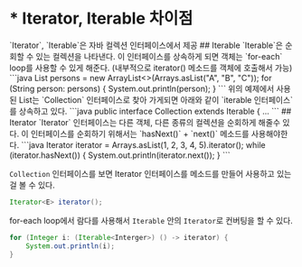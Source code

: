 # * Iterator, Iterable 차이점
<Author name="Bluemoon"/>
`Iterator`, `Iterable`은 자바 컬렉션 인터페이스에서 제공  
## Iterable
`Iterable`은 순회할 수 있는 컬렉션을 나타낸다. 이 인터페이스를 상속하게 되면 객체는 `for-each` loop를 사용할 수 있게 해준다.  
(내부적으로 iterator() 메소드를 객체에 호출해서 가능)  
```java
List <String> persons = new ArrayList<>(Arrays.asList("A", "B", "C"));
for (String person: persons) {
    System.out.println(person);
}
```
위의 예제에서 사용된 List는 `Collection` 인터페이스로 찾아 가게되면 아래와 같이 `iterable 인터페이스`를 상속하고 있다.  
```java
public interface Collection<E> extends Iterable<E> {
    ...
```
## Iterator
`Iterator` 인터페이스는 다른 객체, 다른 종류의 컬렉션을 순회하게 해줄수 있다. 이 인터페이스를 순회하기 위해서는 `hasNext()` + `next()` 메소드를 사용해야한다.
```java
Iterator <Integer> iterator = Arrays.asList(1, 2, 3, 4, 5).iterator();
while (iterator.hasNext()) {
            System.out.println(iterator.next());
}
```

`Collection` 인터페이스를 보면 Iterator 인터페이스를 메소드를 만들어 사용하고 있는걸 볼 수 있다.
```java
Iterator<E> iterator();
```

for-each loop에서 람다를 사용해서 `Iterable` 안의 `Iterator`로 컨버팅을 할 수 있다.  
```java
for (Integer i: (Iterable<Interger>) () -> iterator) {
    System.out.println(i);
}
```


